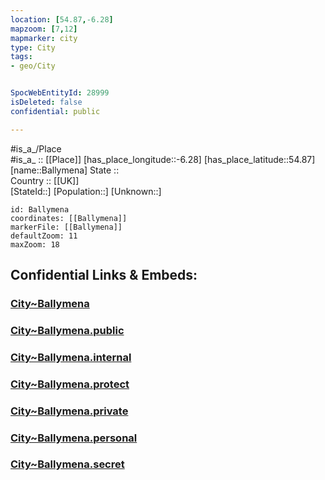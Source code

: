 ```yaml
---
location: [54.87,-6.28] 
mapzoom: [7,12] 
mapmarker: city 
type: City
tags:
- geo/City


SpocWebEntityId: 28999
isDeleted: false
confidential: public

---
```

#is_a_/Place  
#is_a_ :: [[Place]] 
[has_place_longitude::-6.28] 
[has_place_latitude::54.87] 
[name::Ballymena] 
State ::  
Country :: [[UK]]  
[StateId::] 
[Population::] 
[Unknown::] 


```leaflet
id: Ballymena
coordinates: [[Ballymena]] 
markerFile: [[Ballymena]] 
defaultZoom: 11 
maxZoom: 18
```


## Confidential Links & Embeds: 

### [City~Ballymena](/_Standards/Earth/Continent/Europe/Europe~North/UK/Ireland~North/counties~Ireland~North/Antrim~Mid-and_East/cities~Mid-and_East-Antrim/Ballymena/City~Ballymena.md) 

### [City~Ballymena.public](/_public/Earth/Continent/Europe/Europe~North/UK/Ireland~North/counties~Ireland~North/Antrim~Mid-and_East/cities~Mid-and_East-Antrim/Ballymena/City~Ballymena.public.md) 

### [City~Ballymena.internal](/_internal/Earth/Continent/Europe/Europe~North/UK/Ireland~North/counties~Ireland~North/Antrim~Mid-and_East/cities~Mid-and_East-Antrim/Ballymena/City~Ballymena.internal.md) 

### [City~Ballymena.protect](/_protect/Earth/Continent/Europe/Europe~North/UK/Ireland~North/counties~Ireland~North/Antrim~Mid-and_East/cities~Mid-and_East-Antrim/Ballymena/City~Ballymena.protect.md) 

### [City~Ballymena.private](/_private/Earth/Continent/Europe/Europe~North/UK/Ireland~North/counties~Ireland~North/Antrim~Mid-and_East/cities~Mid-and_East-Antrim/Ballymena/City~Ballymena.private.md) 

### [City~Ballymena.personal](/_personal/Earth/Continent/Europe/Europe~North/UK/Ireland~North/counties~Ireland~North/Antrim~Mid-and_East/cities~Mid-and_East-Antrim/Ballymena/City~Ballymena.personal.md) 

### [City~Ballymena.secret](/_secret/Earth/Continent/Europe/Europe~North/UK/Ireland~North/counties~Ireland~North/Antrim~Mid-and_East/cities~Mid-and_East-Antrim/Ballymena/City~Ballymena.secret.md)

